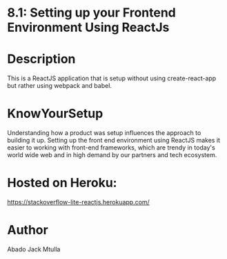 # 8.1: Setting up your Frontend Environment Using ReactJs

# Description
This is a ReactJS application that is setup without using create-react-app but rather using webpack and babel.

# KnowYourSetup
Understanding how a product was setup influences the approach to building it up. Setting up the front end environment using ReactJS makes it easier to working with front-end frameworks, which are trendy in today's world wide web and in high demand by our partners and tech ecosystem.

# Hosted on Heroku:
 https://stackoverflow-lite-reactjs.herokuapp.com/

# Author
Abado Jack Mtulla